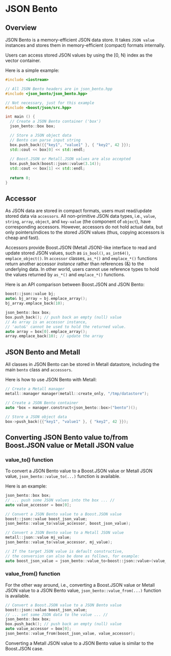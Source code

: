 # JSON Bento

## Overview
JSON Bento is a memory-efficient JSON data store.
It takes `JSON value` instances and stores them in memory-efficient (compact) formats internally.

Users can access stored JSON values by using the [0, N) index as the vector container.

Here is a simple example:
```c++
#include <iostream>

// All JSON Bento headers are in json_bento.hpp
#include <json_bento/json_bento.hpp>

// Not necessary, just for this example
#include <boost/json/src.hpp>

int main () {
  // Create a JSON Bento container ('box')
  json_bento::box box;

  // Store a JSON object data
  // Bento can parse input string
  box.push_back({{"key1", "value1" }, { "key2", 42 }});
  std::cout << box[0] << std::endl;
  
  // Boost.JSON or Metall.JSON values are also accepted
  box.push_back(boost::json::value(3.14));
  std::cout << box[1] << std::endl;
    
  return 0;
}
```

## Accessor

As JSON data are stored in compact formats, users must read/update stored data via `accessors`.
All non-primitive JSON data types, i.e., `value`, `string`, `array`, `object`, and `key-value` (the component of `object`), have corresponding accessors.
However, accessors do not hold actual data, but only pointers/indices to the stored JSON values (thus, copying accessors is cheap and fast).

Accessors provide Boost.JSON (Metall JSON)-like interface to read and update stored JSON values,
such as  `is_bool()`, `as_int64()`, `emplace_object()`.
In `accessor` classes, `as_*()` and `emplace_*()` functions return another accessor _instance_
rather than references (&) to the underlying data.
In other world, users cannot use reference types to hold the values returned by `as_*()` and `emplace_*()` functions.

Here is an API comparison between Boost.JSON and JSON Bento:

```c++
boost::json::value bj;
auto& bj_array = bj.emplace_array();
bj_array.emplace_back(10);

json_bento::box box;
box.push_back(); // push back an empty (null) value
// As array is an accessor instance,
// 'auto&' cannot be used to hold the returned value.
auto array = box[0].emplace_array();
array.emplace_back(10); // update the array
```


## JSON Bento and Metall

All classes in JSON Bento can be stored in Metall datastore,
including the main `bento` class and `accessors`.

Here is how to use JSON Bento with Metall:

```c++
// Create a Metall manager
metall::manager manager(metall::create_only, "/tmp/datastore");

// Create a JSON Bento container
auto *box = manager.construct<json_bento::box>("bento")();

// Store a JSON object data
box->push_back({{"key1", "value1" }, { "key2", 42 }});
```

## Converting JSON Bento value to/from Boost.JSON value or Metall JSON value

### value_to() function

To convert a JSON Bento value to a Boost.JSON value or Metall JSON value,
`json_bento::value_to(...)` function is available.

Here is an example:

```c++
json_bento::box box;
// ... push some JSON values into the box ... //
auto value_accessor = box[0];

// Convert a JSON Bento value to a Boost.JSON value
boost::json::value boost_json_value;
json_bento::value_to(value_accessor, boost_json_value);

// Convert a JSON Bento value to a Metall JSON value
metall::json::value mj_value;
json_bento::value_to(value_accessor, mj_value);

// If the target JSON value is default constructive,
// the conversion can also be done as follows, for example:
auto boost_json_value = json_bento::value_to<boost::json::value>(value_accessor);
```

### value_from() function

For the other way around, i.e., converting a Boost.JSON value or Metall JSON value to a JSON Bento value,
`json_bento::value_from(...)` function is available.

```c++
// Convert a Boost.JSON value to a JSON Bento value
boost::json::value boost_json_value;
// ... set some JSON data to the value ... //
json_bento::box box;
box.push_back(); // push back an empty (null) value
auto value_accessor = box[0];
json_bento::value_from(boost_json_value, value_accessor);
```

Converting a Metall JSON value to a JSON Bento value is similar to the Boost.JSON case.
